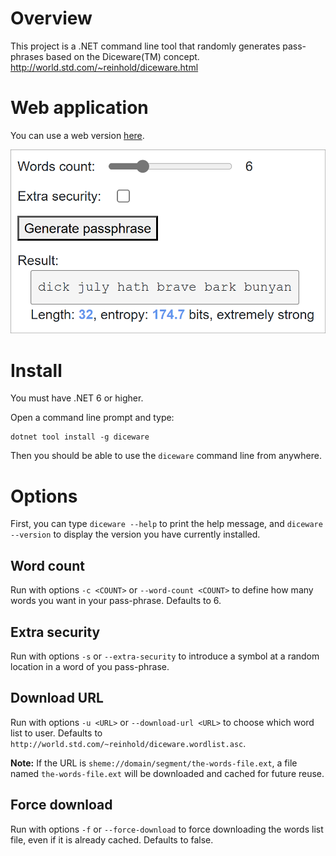 # Overview

This project is a .NET command line tool that randomly generates pass-phrases based on the Diceware(TM) concept.<br/>
http://world.std.com/~reinhold/diceware.html

# Web application

You can use a web version <a href="https://tanukisharp.github.io/Diceware/" target="_blank">here</a>.

![](./Documentation/webapp.png)

# Install

You must have .NET 6 or higher.

Open a command line prompt and type:
```
dotnet tool install -g diceware
```
Then you should be able to use the `diceware` command line from anywhere.

# Options

First, you can type `diceware --help` to print the help message, and `diceware --version` to display the version you have currently installed.

## Word count

Run with options `-c <COUNT>` or `--word-count <COUNT>` to define how many words you want in your pass-phrase. Defaults to 6.

## Extra security

Run with options `-s` or `--extra-security` to introduce a symbol at a random location in a word of you pass-phrase.

## Download URL

Run with options `-u <URL>` or `--download-url <URL>` to choose which word list to user. Defaults to `http://world.std.com/~reinhold/diceware.wordlist.asc`.

**Note:** If the URL is `sheme://domain/segment/the-words-file.ext`, a file named `the-words-file.ext` will be downloaded and cached for future reuse.

## Force download

Run with options `-f` or `--force-download` to force downloading the words list file, even if it is already cached. Defaults to false.

